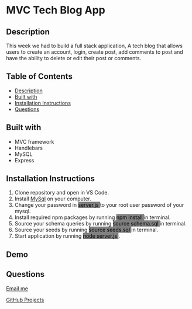 # MVC Tech Blog App

  ## Description 
  This week we had to build a full stack application, A tech blog that allows users to create an account, login, create post, add comments to post and have the ability to delete or edit their post or comments. 

  ## Table of Contents
  * [Description](#description)
  * [Built with](#built-with)
  * [Installation Instructions](#installation-instructions)
  * [Questions](#questions)

  ## Built with

  * MVC framework
  * Handlebars
  * MySQL
  * Express



  ## Installation Instructions
  1. Clone repository and open in VS Code.
  2. Install [MySql](https://dev.mysql.com/doc/mysql-installation-excerpt/5.7/en/) on your computer.
  3. Change your password in <mark style="background-color:grey"> server.js  </mark>  to your root user password of your mysql.
  4. Install required npm packages by running <mark style="background-color:grey"> npm install  </mark> in terminal.
  5. Source your schema queries by running <mark style="background-color:grey"> source schema.sql  </mark> in terminal.
  6. Source your seeds by running <mark style="background-color:grey"> source seeds.sql  </mark> in terminal.
  7. Start application by running <mark style="background-color:grey"> node server.js  </mark> .


  ## Demo



  ## Questions
 [Email me](mailto:efrenleal19@gmail.com)

 [GitHub Projects](https://www.github.com/Efren96)
